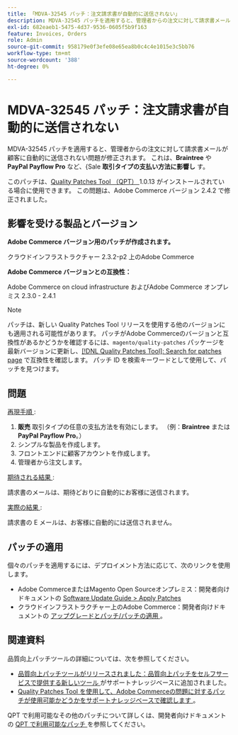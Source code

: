 ```yaml
---
title: 「MDVA-32545 パッチ：注文請求書が自動的に送信されない」
description: MDVA-32545 パッチを適用すると、管理者からの注文に対して請求書メールが顧客に自動的に送信されない問題が修正されます。 これは、**Braintree**または**PayPal Payflow Pro**など、**セール**取引タイプの支払い方法に影響します。
exl-id: 682eaeb1-5475-4d37-9536-0605f5b9f163
feature: Invoices, Orders
role: Admin
source-git-commit: 958179e0f3efe08e65ea8b0c4c4e1015e3c5bb76
workflow-type: tm+mt
source-wordcount: '388'
ht-degree: 0%

---
```


# MDVA-32545 パッチ：注文請求書が自動的に送信されない

MDVA-32545 パッチを適用すると、管理者からの注文に対して請求書メールが顧客に自動的に送信されない問題が修正されます。 これは、**Braintree** や **PayPal Payflow Pro** など、{Sale **取引タイプの支払い方法に影響し** す。

このパッチは、[Quality Patches Tool （QPT） ](https://devdocs.magento.com/guides/v2.4/comp-mgr/patching.html#mqp)1.0.13 がインストールされている場合に使用できます。 この問題は、Adobe Commerce バージョン 2.4.2 で修正されました。

## 影響を受ける製品とバージョン

**Adobe Commerce バージョン用のパッチが作成されます。**

クラウドインフラストラクチャー 2.3.2-p2 上のAdobe Commerce

**Adobe Commerce バージョンとの互換性：**

Adobe Commerce on cloud infrastructure およびAdobe Commerce オンプレミス 2.3.0 - 2.4.1

>[!NOTE]
>
>パッチは、新しい Quality Patches Tool リリースを使用する他のバージョンにも適用される可能性があります。 パッチがAdobe Commerceのバージョンと互換性があるかどうかを確認するには、`magento/quality-patches` パッケージを最新バージョンに更新し、[[!DNL Quality Patches Tool]: Search for patches page](https://devdocs.magento.com/quality-patches/tool.html#patch-grid) で互換性を確認します。 パッチ ID を検索キーワードとして使用して、パッチを見つけます。

## 問題

<u> 再現手順 </u>:

1. **販売** 取引タイプの任意の支払方法を有効にします。 （例：**Braintree** または **PayPal Payflow Pro**。）
1. シンプルな製品を作成します。
1. フロントエンドに顧客アカウントを作成します。
1. 管理者から注文します。

<u> 期待される結果 </u>:

請求書のメールは、期待どおりに自動的にお客様に送信されます。

<u> 実際の結果 </u>:

請求書の E メールは、お客様に自動的には送信されません。

## パッチの適用

個々のパッチを適用するには、デプロイメント方法に応じて、次のリンクを使用します。

* Adobe CommerceまたはMagento Open Sourceオンプレミス：開発者向けドキュメントの [Software Update Guide > Apply Patches](https://devdocs.magento.com/guides/v2.4/comp-mgr/patching/mqp.html)
* クラウドインフラストラクチャー上のAdobe Commerce：開発者向けドキュメントの [ アップグレードとパッチ/パッチの適用 ](https://devdocs.magento.com/cloud/project/project-patch.html)。

## 関連資料

品質向上パッチツールの詳細については、次を参照してください。

* [ 品質向上パッチツールがリリースされました：品質向上パッチをセルフサービスで提供する新しいツール ](/help/announcements/adobe-commerce-announcements/magento-quality-patches-released-new-tool-to-self-serve-quality-patches.md) がサポートナレッジベースに追加されました。
* [Quality Patches Tool を使用して、Adobe Commerceの問題に対するパッチが使用可能かどうかをサポートナレッジベースで確認します ](/help/support-tools/patches-available-in-qpt-tool/check-patch-for-magento-issue-with-magento-quality-patches.md)。

QPT で利用可能なその他のパッチについて詳しくは、開発者向けドキュメントの [QPT で利用可能なパッチ ](https://devdocs.magento.com/quality-patches/tool.html#patch-grid) を参照してください。
